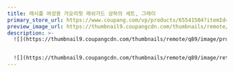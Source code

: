 ```yaml
---
title: 래시플 여성용 가오리핏 래쉬가드 상하의 세트, 그레이
primary_store_url: https://www.coupang.com/vp/products/65541504?itemId=221104580&vendorItemId=3535211315
preview_image_url: https://thumbnail9.coupangcdn.com/thumbnails/remote/230x230ex/image/product/image/vendoritem/2019/10/14/3535211315/47fb1e28-7f30-48b8-a4f3-e48649390ef8.jpg
description: >-
  ![](https://thumbnail9.coupangcdn.com/thumbnails/remote/q89/image/product/content/vendorItem/2019/09/20/221104580/5d376a92-3a23-4efa-98c0-28a780edc9f7.jpg)


  ![](https://thumbnail9.coupangcdn.com/thumbnails/remote/q89/image/retail/images/6149109515536595-436c5bec-fc76-4c07-8b2e-01d72b0edd72.jpg)
---
```

